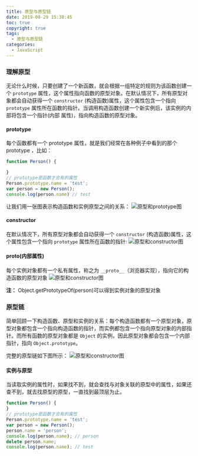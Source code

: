 ```yaml
---
title: 原型与原型链
date: 2019-08-29 15:38:45
toc: true
copyright: true
tags: 
  - 原型与原型链
categories:
  - JavaScript
---
```


### 理解原型
无论什么时候，只要创建了一个新函数，就会根据一组特定的规则为该函数创建一个 `prototype` 属性，这个属性指向函数的原型对象。在默认情况下，所有原型对象都会自动获得一个 `constructor` (构造函数)属性，这个属性包含一个指向 `prototype` 属性所在函数的指针。当调用构造函数创建一个新实例后，该实例的内部将包含一个指针(内部 属性)，指向构造函数的原型对象。
<!--more-->

#### prototype
每个函数都有一个 prototype 属性，就是我们经常在各种例子中看到的那个 prototype ，比如：
```js
function Person() {

}
// prototype是函数才会有的属性
Person.prototype.name = 'test';
var person = new Person();
console.log(person.name) // test
```
让我们用一张图表示构造函数和实例原型之间的关系：
![原型和prototype图](https://ftp.bmp.ovh/imgs/2020/06/f4b289e3ad22f3d0.png)

#### constructor
在默认情况下，所有原型对象都会自动获得一个 `constructor` (构造函数)属性，这个属性包含一个指向 `prototype` 属性所在函数的指针:
![原型和constructor图](https://ftp.bmp.ovh/imgs/2020/06/609bc84d24abdc38.png)

#### __proto__(内部属性)
每个实例对象都有一个私有属性，称之为 `__proto__`（浏览器实现），指向它的构造函数的原型对象
![原型和constructor图](https://ftp.bmp.ovh/imgs/2020/06/cc90c831fa2eca8a.png)

**注：** Object.getPrototypeOf(person)可以得到实例对象的原型对象

### 原型链
简单回顾一下构造函数、原型和实例的关系：每个构造函数都有一个原型对象，原型对象都包含一个指向构造函数的指针，而实例都包含一个指向原型对象的内部指针。而所有函数的原型对象都是 `Object` 的实例，因此原型对象都会包含一个内部指针，指向 `Object.prototype`。

完整的原型链如下图所示：
![原型和constructor图](https://ftp.bmp.ovh/imgs/2020/06/583639db4e051f80.png)


#### 实例与原型
当读取实例的属性时，如果找不到，就会查找与对象关联的原型中的属性，如果还查不到，就去找原型的原型，一直找到最顶层为止。
```js
function Person() {
}
// prototype是函数才会有的属性
Person.prototype.name = 'test';
var person = new Person();
person.name = 'person';
console.log(person.name); // person
delete person.name;
console.log(person.name); // test
```